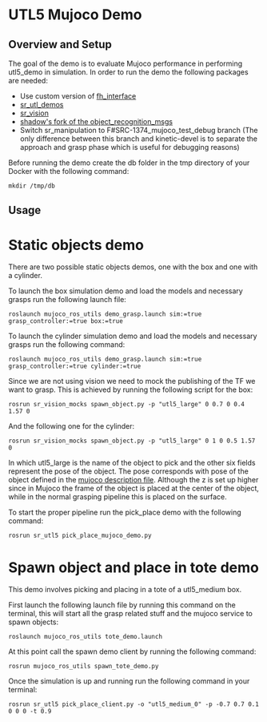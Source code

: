 # UTL5 Mujoco Demo

## Overview and Setup

The goal of the demo is to evaluate Mujoco performance in performing utl5_demo in simulation.
In order to run the demo the following packages are needed:

- Use custom version of [fh_interface](https://github.com/shadow-robot/fh_interface/tree/F%23SRC-1374_mujoco_launch)
- [sr_utl_demos](https://github.com/shadow-robot/sr_utl_demos)
- [sr_vision](https://github.com/shadow-robot/sr_vision)
- [shadow's fork of the object_recognition_msgs](https://github.com/shadow-robot/object_recognition_msgs)
- Switch sr_manipulation to F#SRC-1374_mujoco_test_debug branch (The only difference between this branch and kinetic-devel is to separate the approach and grasp phase which is useful for debugging reasons)

Before running the demo create the db folder in the tmp directory of your Docker with the following command:
```
mkdir /tmp/db
```

## Usage

# Static objects demo

There are two possible static objects demos, one with the box and one with a cylinder.

To launch the box simulation demo and load the models and necessary grasps run the following launch file:

```
roslaunch mujoco_ros_utils demo_grasp.launch sim:=true grasp_controller:=true box:=true
```

To launch the cylinder simulation demo and load the models and necessary grasps run the following command:
```
roslaunch mujoco_ros_utils demo_grasp.launch sim:=true grasp_controller:=true cylinder:=true
```

Since we are not using vision we need to mock the publishing of the TF we want to grasp. 
This is achieved by running the following script for the box:

```
rosrun sr_vision_mocks spawn_object.py -p "utl5_large" 0 0.7 0 0.4 1.57 0
```

And the following one for the cylinder:
```
rosrun sr_vision_mocks spawn_object.py -p "utl5_large" 0 1 0 0.5 1.57 0
```

In which utl5_large is the name of the object to pick and the other six fields represent the pose of the object.
The pose corresponds with pose of the object defined in the [mujoco description file](https://github.com/shadow-robot/mujoco_ros_pkgs/blob/F%23SRC-1374_grasp_pipeline/mujoco_models/urdf/ur10_fh_environment.xml#L42). Although the z is set up higher since in Mujoco the frame of
the object is placed at the center of the object, while in the normal grasping pipeline this is placed on the surface.

To start the proper pipeline run the pick_place demo with the following command:

```
rosrun sr_utl5 pick_place_mujoco_demo.py
```

# Spawn object and place in tote demo

This demo involves picking and placing in a tote of a utl5_medium box.

First launch the following launch file by running this command on the terminal, this will start all the grasp related stuff and the mujoco service to spawn objects:

```
roslaunch mujoco_ros_utils tote_demo.launch
```

At this point call the spawn demo client by running the following command:

```
rosrun mujoco_ros_utils spawn_tote_demo.py
```

Once the simulation is up and running run the following command in your terminal:

```
rosrun sr_utl5 pick_place_client.py -o "utl5_medium_0" -p -0.7 0.7 0.1 0 0 0 -t 0.9
```